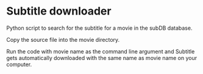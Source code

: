 # Subtitle downloader
Python script to search for the subtitle for a movie in the subDB database.

Copy the source file into the movie directory.

Run the code with movie name as the command line argument and Subtitle gets automatically downloaded with the same name as movie name on your computer.

